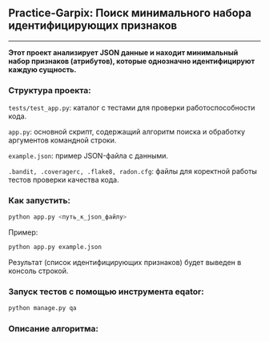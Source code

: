## Practice-Garpix: Поиск минимального набора идентифицирующих признаков

---

**Этот проект анализирует JSON данные и находит минимальный
набор признаков (атрибутов), которые однозначно идентифицируют каждую сущность.**


### Структура проекта:
`tests/test_app.py`: каталог с тестами для проверки работоспособности кода.

`app.py`: основной скрипт, содержащий алгоритм поиска и обработку аргументов командной строки.

`example.json`: пример JSON-файла с данными.

`.bandit, .coveragerc, .flake8, radon.cfg`: файлы для коректной работы тестов проверки качества кода.

### Как запустить:

```python
python app.py <путь_к_json_файлу>
```

  Пример:

  ```python
  python app.py example.json
  ```
  Результат (список идентифицирующих признаков) будет выведен в консоль строкой.
  
### Запуск тестов с помощью инструмента eqator:

```python
python manage.py qa 
```
### Описание алгоритма:


